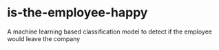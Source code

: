 # is-the-employee-happy
A machine learning based classification model to detect if the employee would leave the company
